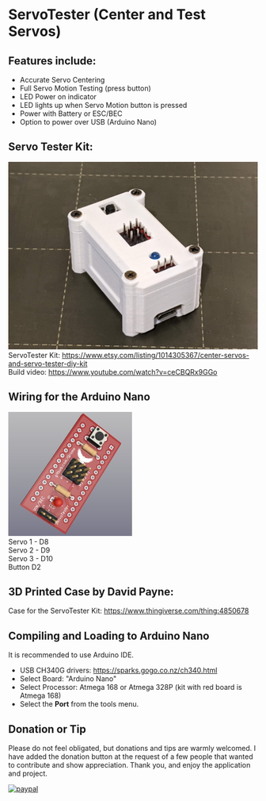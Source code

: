 # ServoTester (Center and Test Servos)

## Features include:
* Accurate Servo Centering
* Full Servo Motion Testing (press button)
* LED Power on indicator
* LED lights up when Servo Motion button is pressed
* Power with Battery or ESC/BEC
* Option to power over USB (Arduino Nano)

## Servo Tester Kit:
![ServoTester](/images/assembled.jpg)  
ServoTester Kit: https://www.etsy.com/listing/1014305367/center-servos-and-servo-tester-diy-kit  
Build video: https://www.youtube.com/watch?v=ceCBQRx9GGo  
 
## Wiring for the Arduino Nano
![ServoTester](/images/Qrome_ServoTester.jpg)  
Servo 1 - D8  
Servo 2 - D9  
Servo 3 - D10  
Button D2  

## 3D Printed Case by David Payne:  
Case for the ServoTester Kit: https://www.thingiverse.com/thing:4850678 

## Compiling and Loading to Arduino Nano
It is recommended to use Arduino IDE. 
* USB CH340G drivers:  https://sparks.gogo.co.nz/ch340.html
* Select Board:  "Arduino Nano"
* Select Processor:  Atmega 168 or Atmega 328P (kit with red board is Atmega 168)
* Select the **Port** from the tools menu.  

## Donation or Tip
Please do not feel obligated, but donations and tips are warmly welcomed.  I have added the donation button at the request of a few people that wanted to contribute and show appreciation.  Thank you, and enjoy the application and project.  

[![paypal](https://www.paypalobjects.com/en_US/i/btn/btn_donateCC_LG.gif)](https://www.paypal.com/cgi-bin/webscr?cmd=_s-xclick&hosted_button_id=A82AT6FLN2MPY)  
